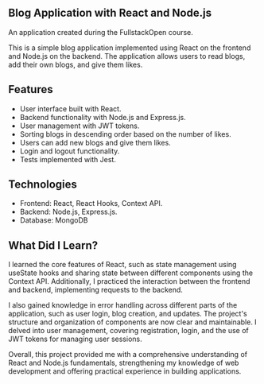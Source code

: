 ## Blog Application with React and Node.js

An application created during the FullstackOpen course.

This is a simple blog application implemented using React on the frontend and Node.js on the backend. The application allows users to read blogs, add their own blogs, and give them likes.

## Features

   - User interface built with React.
   - Backend functionality with Node.js and Express.js.
   - User management with JWT tokens.
   - Sorting blogs in descending order based on the number of likes.
   - Users can add new blogs and give them likes.
   - Login and logout functionality.
   - Tests implemented with Jest.

## Technologies

  - Frontend: React, React Hooks, Context API.
  - Backend: Node.js, Express.js.
  - Database: MongoDB

## What Did I Learn?

I learned the core features of React, such as state management using useState hooks and sharing state between different components using the Context API. Additionally, I practiced the interaction between the frontend and backend, implementing requests to the backend.

I also gained knowledge in error handling across different parts of the application, such as user login, blog creation, and updates. The project's structure and organization of components are now clear and maintainable. I delved into user management, covering registration, login, and the use of JWT tokens for managing user sessions.

Overall, this project provided me with a comprehensive understanding of React and Node.js fundamentals, strengthening my knowledge of web development and offering practical experience in building applications.
